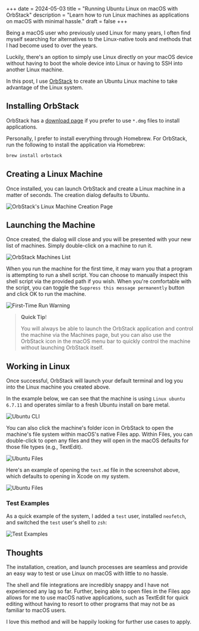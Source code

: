 +++
date = 2024-05-03
title = "Running Ubuntu Linux on macOS with OrbStack"
description = "Learn how to run Linux machines as applications on macOS with minimal hassle."
draft = false
+++

Being a macOS user who previously used Linux for many years, I often find myself
searching for alternatives to the Linux-native tools and methods that I had
become used to over the years.

Luckily, there's an option to simply use Linux directly on your macOS device
without having to boot the whole device into Linux or having to SSH into another
Linux machine.

In this post, I use [OrbStack](https://orbstack.dev/) to create an Ubuntu Linux
machine to take advantage of the Linux system.

## Installing OrbStack

OrbStack has a [download page](https://orbstack.dev/download) if you prefer to
use `*.dmg` files to install applications.

Personally, I prefer to install everything through Homebrew. For OrbStack, run
the following to install the application via Homebrew:

```sh
brew install orbstack
```

## Creating a Linux Machine

Once installed, you can launch OrbStack and create a Linux machine in a matter
of seconds. The creation dialog defaults to Ubuntu.

![OrbStack's Linux Machine Creation
Page](https://img.cleberg.net/blog/20240503-ubuntu-on-macos/create.png)

## Launching the Machine

Once created, the dialog will close and you will be presented with your new list
of machines. Simply double-click on a machine to run it.

![OrbStack Machines
List](https://img.cleberg.net/blog/20240503-ubuntu-on-macos/machine.png)

When you run the machine for the first time, it may warn you that a program is
attempting to run a shell script. You can choose to manually inspect this shell
script via the provided path if you wish. When you're comfortable with the
script, you can toggle the `Suppress this message permanently` button and click
OK to run the machine.

![First-Time Run
Warning](https://img.cleberg.net/blog/20240503-ubuntu-on-macos/warning.png)

> **Quick Tip**!
>
> You will always be able to launch the OrbStack application and
> control the machine via the Machines page, but you can also use the OrbStack
> icon in the macOS menu bar to quickly control the machine without launching
> OrbStack itself.

## Working in Linux

Once successful, OrbStack will launch your default terminal and log you into the
Linux machine you created above.

In the example below, we can see that the machine is using `Linux ubuntu 6.7.11`
and operates similar to a fresh Ubuntu install on bare metal.

![Ubuntu CLI](https://img.cleberg.net/blog/20240503-ubuntu-on-macos/cli.png)

You can also click the machine's folder icon in OrbStack to open the machine's
file system within macOS's native Files app. Within Files, you can double-click
to open any files and they will open in the macOS defaults for those file types
(e.g., TextEdit).

![Ubuntu Files](https://img.cleberg.net/blog/20240503-ubuntu-on-macos/files.png)

Here's an example of opening the `test.md` file in the screenshot above, which
defaults to opening in Xcode on my system.

![Ubuntu Files](https://img.cleberg.net/blog/20240503-ubuntu-on-macos/xcode.png)


### Test Examples

As a quick example of the system, I added a `test` user, installed `neofetch`,
and switched the `test` user's shell to `zsh`:

![Test Examples](https://img.cleberg.net/blog/20240503-ubuntu-on-macos/test.png)

## Thoughts

The installation, creation, and launch processes are seamless and provide an
easy way to test or use Linux on macOS with little to no hassle.

The shell and file integrations are incredibly snappy and I have not experienced
any lag so far. Further, being able to open files in the Files app allows for me
to use macOS native applications, such as TextEdit for quick editing without
having to resort to other programs that may not be as familiar to macOS users.

I love this method and will be happily looking for further use cases to apply.
